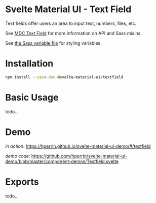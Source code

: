 # Svelte Material UI - Text Field

Text fields offer users an area to input text, numbers, files, etc.

See [MDC Text Field](https://material.io/develop/web/components/input-controls/text-field/) for more information on API and Sass mixins.

See [the Sass variable file](https://github.com/material-components/material-components-web/blob/v3.1.1/packages/mdc-textfield/_variables.scss) for styling variables.

# Installation

```sh
npm install --save-dev @svelte-material-ui/textfield
```

# Basic Usage

todo...

# Demo

*in action:* https://hperrin.github.io/svelte-material-ui-demo/#/textfield

*demo code:* https://github.com/hperrin/svelte-material-ui-demo/blob/master/component-demos/Textfield.svelte

# Exports

todo...